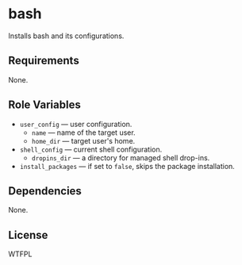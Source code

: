 bash
====

Installs bash and its configurations.

Requirements
------------

None.

Role Variables
--------------

* `user_config` &mdash; user configuration.
    * `name` &mdash; name of the target user.
    * `home_dir` &mdash; target user's home.
* `shell_config` &mdash; current shell configuration.
    * `dropins_dir` &mdash; a directory for managed shell drop-ins.
* `install_packages` &mdash; if set to `false`, skips the package installation.

Dependencies
------------

None.

License
-------

WTFPL
